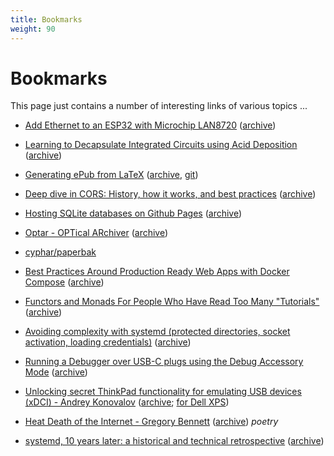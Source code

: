 ```yaml
---
title: Bookmarks
weight: 90
---
```


# Bookmarks

This page just contains a number of interesting links of various topics ...


* [Add Ethernet to an ESP32 with Microchip LAN8720](https://sautter.com/blog/ethernet-on-esp32-using-lan8720/)
  ([archive](https://archive.vn/BOZN8))

* [Learning to Decapsulate Integrated Circuits using Acid Deposition](https://jcjc-dev.com/2020/10/20/learning-to-decap-ics/)
  ([archive](https://archive.vn/oTNRq))

* [Generating ePub from LaTeX](https://minireference.com/blog/generating-epub-from-latex/)
  ([archive](https://archive.vn/BJpLm), [git](https://github.com/minireference/sample-book/blob/bdfdbed/fabfile.py))

* [Deep dive in CORS: History, how it works, and best practices](https://ieftimov.com/post/deep-dive-cors-history-how-it-works-best-practices/)
  ([archive](https://archive.vn/TuEB0))

* [Hosting SQLite databases on Github Pages](https://phiresky.github.io/blog/2021/hosting-sqlite-databases-on-github-pages/)
  ([archive](https://archive.vn/gzJV8))

* [Optar - OPTical ARchiver](http://ronja.twibright.com/optar/)
  ([archive](https://archive.vn/eCzqJ))

* [cyphar/paperbak](https://github.com/cyphar/paperback/)

* [Best Practices Around Production Ready Web Apps with Docker Compose](https://nickjanetakis.com/blog/best-practices-around-production-ready-web-apps-with-docker-compose)
  ([archive](https://archive.vn/u86SN))

* [Functors and Monads For People Who Have Read Too Many "Tutorials"](http://www.jerf.org/iri/post/2958)
  ([archive](https://archive.vn/o15iR))

* [Avoiding complexity with systemd (protected directories, socket activation, loading credentials)](https://mgdm.net/weblog/systemd/)
  ([archive](https://archive.vn/PBu5u))

* [Running a Debugger over USB-C plugs using the Debug Accessory Mode](https://mobile.twitter.com/alvaroprieto/status/1495860045728395278)
  ([archive](https://archive.vn/LXHXA))

* [Unlocking secret ThinkPad functionality for emulating USB devices (xDCI) - Andrey Konovalov](https://xairy.io/articles/thinkpad-xdci)
  ([archive](https://archive.is/j15xu); [for Dell XPS](https://gist.github.com/shinyquagsire23/ab6f7c0f9b6514b6b54d69b9a57646be))

* [Heat Death of the Internet - Gregory Bennett](https://www.takahe.org.nz/heat-death-of-the-internet/) ([archive](https://archive.fo/iHaSQ)) *poetry*

* [systemd, 10 years later: a historical and technical retrospective](https://blog.darknedgy.net/technology/2020/05/02/0/) ([archive](https://archive.is/o8OUD))
